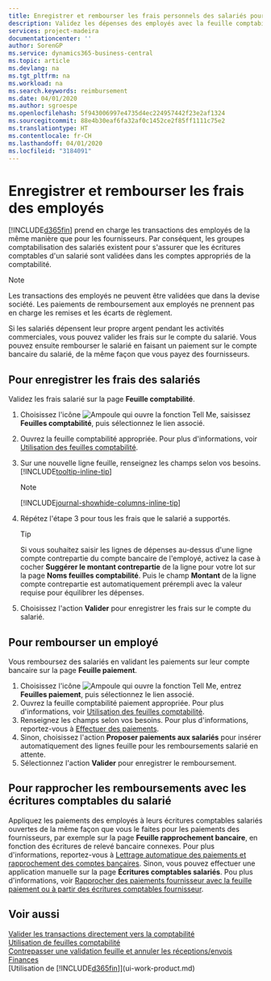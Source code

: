 ```yaml
---
title: Enregistrer et rembourser les frais personnels des salariés pour les activités commerciales | Microsoft Docs
description: Validez les dépenses des employés avec la feuille comptabilité sur le compte de l'employé et validez par la suite un paiement sur le compte bancaire de l'employé pour rembourser les frais liés à l'entreprise.
services: project-madeira
documentationcenter: ''
author: SorenGP
ms.service: dynamics365-business-central
ms.topic: article
ms.devlang: na
ms.tgt_pltfrm: na
ms.workload: na
ms.search.keywords: reimbursement
ms.date: 04/01/2020
ms.author: sgroespe
ms.openlocfilehash: 5f943006997e4735d4ec224957442f23e2af1324
ms.sourcegitcommit: 88e4b30eaf6fa32af0c1452ce2f85ff1111c75e2
ms.translationtype: HT
ms.contentlocale: fr-CH
ms.lasthandoff: 04/01/2020
ms.locfileid: "3184091"
---
```

# <a name="record-and-reimburse-employees-expenses"></a>Enregistrer et rembourser les frais des employés
[!INCLUDE[d365fin](includes/d365fin_md.md)] prend en charge les transactions des employés de la même manière que pour les fournisseurs. Par conséquent, les groupes comptabilisation des salariés existent pour s'assurer que les écritures comptables d'un salarié sont validées dans les comptes appropriés de la comptabilité.

> [!NOTE]  
> Les transactions des employés ne peuvent être validées que dans la devise société. Les paiements de remboursement aux employés ne prennent pas en charge les remises et les écarts de règlement.

Si les salariés dépensent leur propre argent pendant les activités commerciales, vous pouvez valider les frais sur le compte du salarié. Vous pouvez ensuite rembourser le salarié en faisant un paiement sur le compte bancaire du salarié, de la même façon que vous payez des fournisseurs.

## <a name="to-record-an-employees-expense"></a>Pour enregistrer les frais des salariés
Validez les frais salarié sur la page **Feuille comptabilité**.
1. Choisissez l'icône ![Ampoule qui ouvre la fonction Tell Me](media/ui-search/search_small.png "Dites-moi ce que vous voulez faire"), saisissez **Feuilles comptabilité**, puis sélectionnez le lien associé.
2. Ouvrez la feuille comptabilité appropriée. Pour plus d'informations, voir [Utilisation des feuilles comptabilité](ui-work-general-journals.md).
3. Sur une nouvelle ligne feuille, renseignez les champs selon vos besoins. [!INCLUDE[tooltip-inline-tip](includes/tooltip-inline-tip_md.md)]    

    > [!NOTE]
    > [!INCLUDE[journal-showhide-columns-inline-tip](includes/journal-showhide-columns-inline-tip.md)]
4. Répétez l'étape 3 pour tous les frais que le salarié a supportés.

    > [!TIP]  
    > Si vous souhaitez saisir les lignes de dépenses au-dessus d'une ligne compte contrepartie du compte bancaire de l'employé, activez la case à cocher **Suggérer le montant contrepartie** de la ligne pour votre lot sur la page **Noms feuilles comptabilité**. Puis le champ **Montant** de la ligne compte contrepartie est automatiquement prérempli avec la valeur requise pour équilibrer les dépenses.
5. Choisissez l'action **Valider** pour enregistrer les frais sur le compte du salarié.

## <a name="to-reimburse-an-employee"></a>Pour rembourser un employé
Vous remboursez des salariés en validant les paiements sur leur compte bancaire sur la page **Feuille paiement**.
1. Choisissez l'icône ![Ampoule qui ouvre la fonction Tell Me](media/ui-search/search_small.png "Dites-moi ce que vous voulez faire"), entrez **Feuilles paiement**, puis sélectionnez le lien associé.
2. Ouvrez la feuille comptabilité paiement appropriée. Pour plus d'informations, voir [Utilisation des feuilles comptabilité](ui-work-general-journals.md).
3. Renseignez les champs selon vos besoins. Pour plus d'informations, reportez-vous à [Effectuer des paiements](payables-make-payments.md).
4. Sinon, choisissez l'action **Proposer paiements aux salariés** pour insérer automatiquement des lignes feuille pour les remboursements salarié en attente.
5. Sélectionnez l'action **Valider** pour enregistrer le remboursement.  

## <a name="to-reconcile-reimbursements-with-employee-ledger-entries"></a>Pour rapprocher les remboursements avec les écritures comptables du salarié
Appliquez les paiements des employés à leurs écritures comptables salariés ouvertes de la même façon que vous le faites pour les paiements des fournisseurs, par exemple sur la page **Feuille rapprochement bancaire**, en fonction des écritures de relevé bancaire connexes. Pour plus d'informations, reportez-vous à [Lettrage automatique des paiements et rapprochement des comptes bancaires](receivables-apply-payments-auto-reconcile-bank-accounts.md). Sinon, vous pouvez effectuer une application manuelle sur la page **Écritures comptables salariés**. Pou plus d'informations, voir [Rapprocher des paiements fournisseur avec la feuille paiement ou à partir des écritures comptables fournisseur](payables-how-apply-purchase-transactions-manually.md).  

## <a name="see-also"></a>Voir aussi
[Valider les transactions directement vers la comptabilité](finance-how-post-transactions-directly.md)  
[Utilisation de feuilles comptabilité](ui-work-general-journals.md)  
[Contrepasser une validation feuille et annuler les réceptions/envois](finance-how-reverse-journal-posting.md)  
[Finances](finance.md)  
[Utilisation de [!INCLUDE[d365fin](includes/d365fin_md.md)]](ui-work-product.md)  
